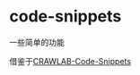 # code-snippets

一些简单的功能

借鉴于[CRAWLAB-Code-Snippets
](https://github.com/DocVaughan/CRAWLAB-Code-Snippets)